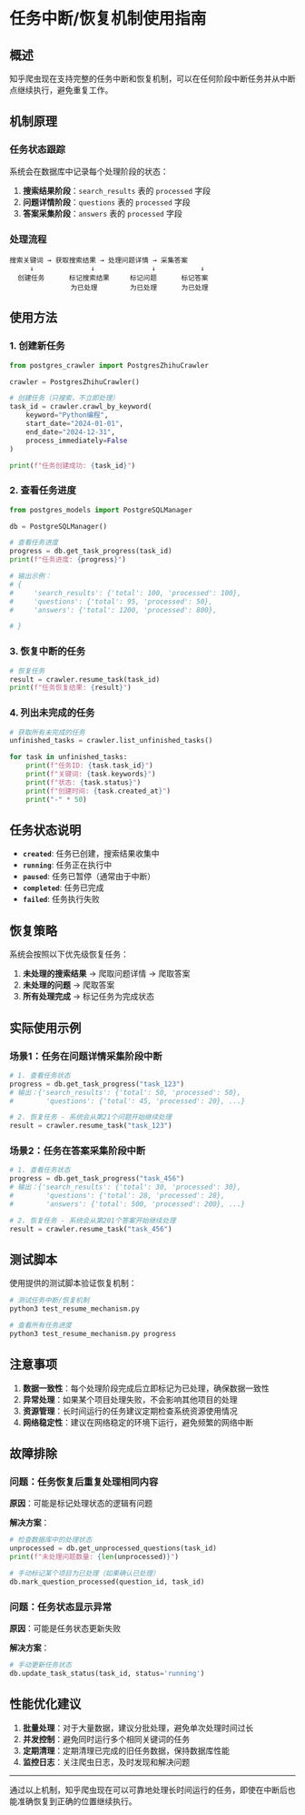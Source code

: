 # 任务中断/恢复机制使用指南

## 概述

知乎爬虫现在支持完整的任务中断和恢复机制，可以在任何阶段中断任务并从中断点继续执行，避免重复工作。

## 机制原理

### 任务状态跟踪

系统会在数据库中记录每个处理阶段的状态：

1. **搜索结果阶段**：`search_results` 表的 `processed` 字段
2. **问题详情阶段**：`questions` 表的 `processed` 字段  
3. **答案采集阶段**：`answers` 表的 `processed` 字段


### 处理流程

```
搜索关键词 → 获取搜索结果 → 处理问题详情 → 采集答案
     ↓              ↓              ↓           ↓
  创建任务      标记搜索结果     标记问题      标记答案
               为已处理        为已处理      为已处理
```

## 使用方法

### 1. 创建新任务

```python
from postgres_crawler import PostgresZhihuCrawler

crawler = PostgresZhihuCrawler()

# 创建任务（只搜索，不立即处理）
task_id = crawler.crawl_by_keyword(
    keyword="Python编程",
    start_date="2024-01-01", 
    end_date="2024-12-31",
    process_immediately=False
)

print(f"任务创建成功: {task_id}")
```

### 2. 查看任务进度

```python
from postgres_models import PostgreSQLManager

db = PostgreSQLManager()

# 查看任务进度
progress = db.get_task_progress(task_id)
print(f"任务进度: {progress}")

# 输出示例：
# {
#     'search_results': {'total': 100, 'processed': 100},
#     'questions': {'total': 95, 'processed': 50}, 
#     'answers': {'total': 1200, 'processed': 800},

# }
```

### 3. 恢复中断的任务

```python
# 恢复任务
result = crawler.resume_task(task_id)
print(f"任务恢复结果: {result}")
```

### 4. 列出未完成的任务

```python
# 获取所有未完成的任务
unfinished_tasks = crawler.list_unfinished_tasks()

for task in unfinished_tasks:
    print(f"任务ID: {task.task_id}")
    print(f"关键词: {task.keywords}")
    print(f"状态: {task.status}")
    print(f"创建时间: {task.created_at}")
    print("-" * 50)
```

## 任务状态说明

- **`created`**: 任务已创建，搜索结果收集中
- **`running`**: 任务正在执行中
- **`paused`**: 任务已暂停（通常由于中断）
- **`completed`**: 任务已完成
- **`failed`**: 任务执行失败

## 恢复策略

系统会按照以下优先级恢复任务：

1. **未处理的搜索结果** → 爬取问题详情 → 爬取答案
2. **未处理的问题** → 爬取答案
3. **所有处理完成** → 标记任务为完成状态

## 实际使用示例

### 场景1：任务在问题详情采集阶段中断

```python
# 1. 查看任务状态
progress = db.get_task_progress("task_123")
# 输出：{'search_results': {'total': 50, 'processed': 50}, 
#        'questions': {'total': 45, 'processed': 20}, ...}

# 2. 恢复任务 - 系统会从第21个问题开始继续处理
result = crawler.resume_task("task_123")
```

### 场景2：任务在答案采集阶段中断

```python
# 1. 查看任务状态  
progress = db.get_task_progress("task_456")
# 输出：{'search_results': {'total': 30, 'processed': 30},
#        'questions': {'total': 28, 'processed': 28},
#        'answers': {'total': 500, 'processed': 200}, ...}

# 2. 恢复任务 - 系统会从第201个答案开始继续处理
result = crawler.resume_task("task_456")
```

## 测试脚本

使用提供的测试脚本验证恢复机制：

```bash
# 测试任务中断/恢复机制
python3 test_resume_mechanism.py

# 查看所有任务进度
python3 test_resume_mechanism.py progress
```

## 注意事项

1. **数据一致性**：每个处理阶段完成后立即标记为已处理，确保数据一致性
2. **异常处理**：如果某个项目处理失败，不会影响其他项目的处理
3. **资源管理**：长时间运行的任务建议定期检查系统资源使用情况
4. **网络稳定性**：建议在网络稳定的环境下运行，避免频繁的网络中断

## 故障排除

### 问题：任务恢复后重复处理相同内容

**原因**：可能是标记处理状态的逻辑有问题

**解决方案**：
```python
# 检查数据库中的处理状态
unprocessed = db.get_unprocessed_questions(task_id)
print(f"未处理问题数量: {len(unprocessed)}")

# 手动标记某个项目为已处理（如果确认已处理）
db.mark_question_processed(question_id, task_id)
```

### 问题：任务状态显示异常

**原因**：可能是任务状态更新失败

**解决方案**：
```python
# 手动更新任务状态
db.update_task_status(task_id, status='running')
```

## 性能优化建议

1. **批量处理**：对于大量数据，建议分批处理，避免单次处理时间过长
2. **并发控制**：避免同时运行多个相同关键词的任务
3. **定期清理**：定期清理已完成的旧任务数据，保持数据库性能
4. **监控日志**：关注爬虫日志，及时发现和解决问题

---

通过以上机制，知乎爬虫现在可以可靠地处理长时间运行的任务，即使在中断后也能准确恢复到正确的位置继续执行。